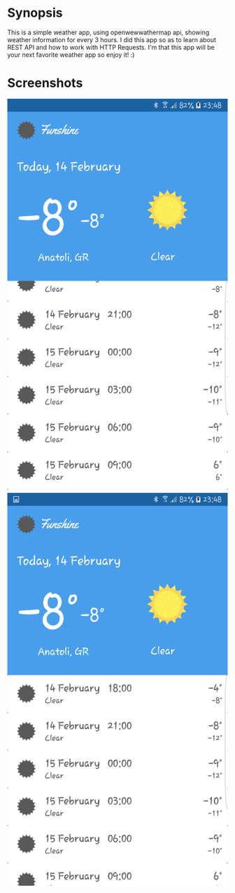 # Synopsis

  This is a simple weather app, using openwewwathermap api, showing weather information for every 3 hours. I did this app so as to learn about REST API and how to work with HTTP Requests. I'm that this app will be your next favorite weather app so enjoy it! :) 
  
# Screenshots
![screenshot1](https://github.com/ktsiounis/Funshine/blob/master/Screenshot_20170214-234837.png)
![screenshot2](https://github.com/ktsiounis/Funshine/blob/master/Screenshot_20170214-234842.png)

